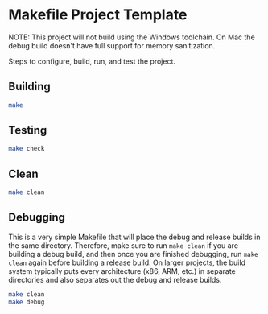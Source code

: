 # Makefile Project Template

NOTE: This project will not build using the Windows toolchain. On Mac the debug build doesn't 
have full support for memory sanitization. 

Steps to configure, build, run, and test the project.

## Building

```bash
make
```

## Testing

```bash
make check
```

## Clean

```bash
make clean
```
## Debugging

This is a very simple Makefile that will place the debug and release builds in the same directory. 
Therefore, make sure to run `make clean` if you are building a debug build, and then once you are
finished debugging, run `make clean` again before building a release build. On larger projects, the 
build system typically puts every architecture (x86, ARM, etc.) in separate directories and also 
separates out the debug and release builds.


```bash
make clean
make debug
```
